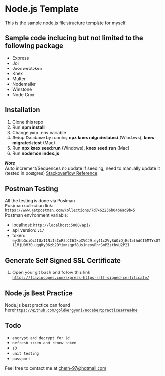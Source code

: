 # Node.js Template

This is the sample node.js file structure template for myself.

## Sample code including but not limited to the following package

- Express
- Joi
- Jsonwebtoken
- Knex
- Multer
- Nodemailer
- Winstone
- Node Cron

## Installation

1. Clone this repo
2. Run **npm install**
3. Change your .env variable
4. Setup Database by running **npx knex migrate:latest** (Windows), **knex migrate:latest** (Mac)
5. Run **npx knex seed:run** (Windows), **knex seed:run** (Mac)
6. Run **nodemon index.js**

**_Note_** \
Auto increment/Sequences no update if seeding, need to manually update it (tested in postgres)
[Stackoverflow Reference](https://stackoverflow.com/questions/8745051/postgres-manually-alter-sequence)

## Postman Testing

All the testing is done via Postman \
Postman collection link: [`https://www.getpostman.com/collections/7d7462236b04b6ad9b45`](https://www.getpostman.com/collections/7d7462236b04b6ad9b45) \
Postman environment variable:

- localhost: `http://localhost:5000/api/`
- api_version: `v1/`
- token: `eyJhbGciOiJIUzI1NiIsInR5cCI6IkpXVCJ9.eyJ1c2VySWQiOjEsImlhdCI6MTYxOTI1MjU0M30.uqqRy06zb2DYimhsqpf8UsJneoyRhhSmPZzthvU2P2I`

## Generate Self Signed SSL Certificate

1. Open your git bash and follow this link [`https://flaviocopes.com/express-https-self-signed-certificate/`](https://flaviocopes.com/express-https-self-signed-certificate/)

## Node.js Best Practice

Node.js best practice can found here[`https://github.com/goldbergyoni/nodebestpractices#readme`](https://github.com/goldbergyoni/nodebestpractices#readme)

## Todo

- `encrypt and decrypt for id`
- `Refresh token and renew token`
- `s3`
- `unit testing`
- `passport`

Feel free to contact me at chern-97@hotmail.com
